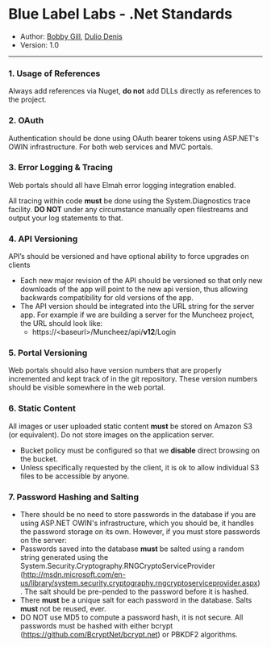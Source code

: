 # Blue Label Labs - .Net Standards
- Author: [Bobby Gill](https://www.bluelabellabs.com/team/bobby-gill/), [Dulio Denis](https://www.bluelabellabs.com/team/dulio-denis/)
- Version: 1.0
---

### 1. Usage of References
Always add references via Nuget, **do not** add DLLs directly as references to the project.

### 2. OAuth
Authentication should be done using OAuth bearer tokens using ASP.NET's OWIN infrastructure. For both web services and MVC portals.

### 3. Error Logging & Tracing
Web portals should all have Elmah error logging integration enabled.

All tracing within code **must** be done using the System.Diagnostics trace facility. **DO NOT** under any circumstance manually open filestreams and output your log statements to that. 

### 4. API Versioning
API’s should be versioned and have optional ability to force upgrades on clients
- Each new major revision of the API should be versioned so that only new downloads of the app will point to the new api version, thus allowing backwards compatibility for old versions of the app.
- The API version should be integrated into the URL string for the server app. For example if we are building a server for the Muncheez project, the URL should look like:
    - https://\<baseurl>/Muncheez/api/**v12**/Login

### 5. Portal Versioning
Web portals should also have version numbers that are properly incremented and kept track of in the git repository. These version numbers should be visible somewhere in the web portal.

### 6. Static Content
All images or user uploaded static content **must** be stored on Amazon S3 (or equivalent). Do not store images on the application server.
- Bucket policy must be configured so that we **disable** direct browsing on the bucket.
- Unless specifically requested by the client, it is ok to allow individual S3 files to be accessible by anyone.

### 7. Password Hashing and Salting
- There should be no need to store passwords in the database if you are using ASP.NET OWIN's infrastructure, which you should be, it handles the password storage on its own. However, if you must store passwords on the server:
- Passwords saved into the database **must** be salted using a random string generated using the System.Security.Cryptography.RNGCryptoServiceProvider (http://msdn.microsoft.com/en-us/library/system.security.cryptography.rngcryptoserviceprovider.aspx) . The salt should be pre-pended to the password before it is hashed. 
- There **must** be a unique salt for each password in the database. Salts **must** not be reused, ever.
- DO NOT use MD5 to compute a password hash, it is not secure. All passwords must be hashed with either bcrypt (https://github.com/BcryptNet/bcrypt.net) or PBKDF2 algorithms.



